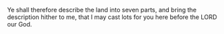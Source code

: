 Ye shall therefore describe the land into seven parts, and bring the description hither to me, that I may cast lots for you here before the LORD our God.
